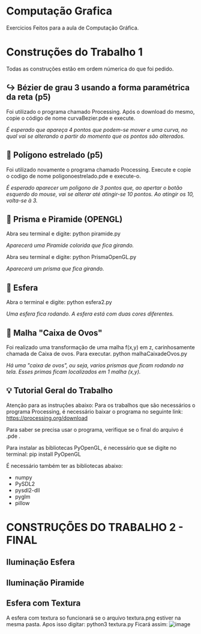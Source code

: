 # Computação Grafica
Exercicios Feitos para a aula de Computação Gráfica. 

# Construções do Trabalho 1
Todas as construções estão em ordem númerica do que foi pedido.

## ↪️ Bézier de grau 3 usando a forma paramétrica da reta (p5)
Foi utilizado o programa chamado Processing. Após o download do mesmo, copie o código de nome curvaBezier.pde e execute.

*É esperado que apareça 4 pontos que podem-se mover e uma curva, no qual vai se alterando a partir do momento que os pontos são alterados.*

## 🌟 Polígono estrelado (p5)
Foi utilizado novamente o programa chamado Processing. Execute e copie o codigo de nome poligonoestrelado.pde e execute-o.

*É esperado aparecer um poligono de 3 pontos que, ao apertar o botão esquerdo do mouse, vai se alterar até atingir-se 10 pontos. Ao atingir os 10, volta-se à 3.*

## 🔺 Prisma e Piramide (OPENGL)
Abra seu terminal e digite: python piramide.py

*Aparecerá uma Piramide colorida que fica girando.*

Abra seu terminal e digite: python PrismaOpenGL.py

*Aparecerá um prisma que fica girando.*


## 🏀 Esfera 
Abra o terminal e digite: python esfera2.py

*Uma esfera fica rodando. A esfera está com duas cores diferentes.*

## 🥚 Malha "Caixa de Ovos"

Foi realizado uma transformação de uma malha f(x,y) em z, carinhosamente chamada de Caixa de ovos. Para executar. python malhaCaixadeOvos.py

*Há uma "caixa de ovos", ou seja, varios prismas que ficam rodando na tela. Esses primas ficam localizados em 1 malha (x,y).*


## 💡 Tutorial Geral do Trabalho
Atenção para as instruções abaixo:
Para os trabalhos que são necessários o programa Processing, é necessário baixar o programa no seguinte link: https://processing.org/download


Para saber se precisa usar o programa, verifique se o final do arquivo é .pde . 

Para instalar as bibliotecas PyOpenGL, é necessário que se digite no terminal: pip install PyOpenGL

É necessário também ter as bibliotecas abaixo:
* numpy
* PySDL2
* pysdl2-dll
* pyglm
* pillow 

# CONSTRUÇÕES DO TRABALHO 2 - FINAL
## Iluminação Esfera
## Iluminação Piramide

##
## Esfera com Textura

A esfera com textura so funcionará se o arquivo textura.png estiver na mesma pasta.
Apos isso digitar: python3 textura.py
Ficará assim:
![image](https://user-images.githubusercontent.com/34262698/214825829-db3994c3-0ac2-4c84-8d03-6766a4fab1f9.png)
